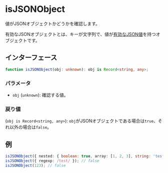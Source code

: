 # isJSONObject

値がJSONオブジェクトかどうかを確認します。

有効なJSONオブジェクトとは、キーが文字列で、値が[有効なJSON値](./isJSONValue.md)を持つオブジェクトです。

## インターフェース

```typescript
function isJSONObject(obj: unknown): obj is Record<string, any>;
```

### パラメータ

- `obj` (`unknown`): 確認する値。

### 戻り値

(`obj is Record<string, any>`): `obj`がJSONオブジェクトである場合は`true`、それ以外の場合は`false`。

## 例

```typescript
isJSONObject({ nested: { boolean: true, array: [1, 2, 3], string: 'test', null: null } }); // true
isJSONObject({ regexp: /test/ }); // false
isJSONObject(123); // false
```
